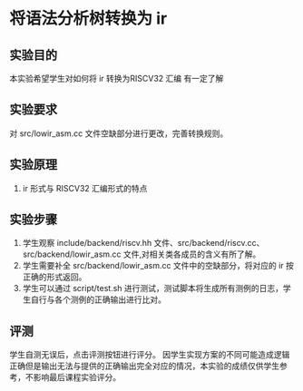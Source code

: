 # 将语法分析树转换为 ir

## 实验目的

本实验希望学生对如何将 ir 转换为RISCV32 汇编 有一定了解

## 实验要求

对 src/lowir_asm.cc 文件空缺部分进行更改，完善转换规则。

## 实验原理

1. ir 形式与 RISCV32 汇编形式的特点

## 实验步骤

1. 学生观察 include/backend/riscv.hh 文件、src/backend/riscv.cc、src/backend/lowir_asm.cc 文件,对相关类各成员的含义有所了解。
2. 学生需要补全 src/backend/lowir_asm.cc 文件中的空缺部分，将对应的 ir 按正确的形式返回。
3. 学生可以通过 script/test.sh 进行测试，测试脚本将生成所有测例的日志，学生自行与各个测例的正确输出进行比对。

## 评测

学生自测无误后，点击评测按钮进行评分。
因学生实现方案的不同可能造成逻辑正确但是输出无法与提供的正确输出完全对应的情况，本实验的成绩仅供学生参考，不影响最后课程实验评分。
